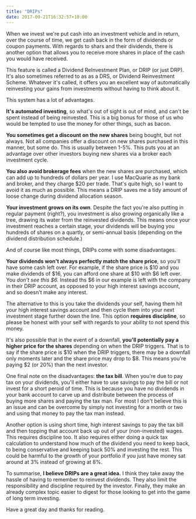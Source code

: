 ```yaml
---
title: "DRIPs"
date: 2017-09-21T16:32:57+10:00
---
```


When we invest we're put cash into an investment vehicle and in return, over the course of time, we get cash back in the form of dividends or coupon payments. With regards to shars and their dividends, there is another option that allows you to receive more shares in place of the cash you would have received. 

This feature is called a Dividend ReInvestment Plan, or DRIP (or just DRP). It's also sometimes referred to as as a DRS, or Dividend Reinvestment Scheme. Whatever it's called, it offers you an excellent way of automatically reinvesting your gains from investments without having to think about it.

This system has a lot of advantages. 

**It's automated investing**, so what's out of sight is out of mind, and can't be spent instead of being reinvested. This is a big bonus for those of us who would be tempted to use the money for other things, such as bacon.

**You sometimes get a discount on the new shares** being bought, but not always. Not all companies offer a discount on new shares purchased in this manner, but some do. This is usually between 1-5%. This puts you at an advantage over other investors buying new shares via a broker each investment cycle.

**You also avoid brokerage fees** when the new shares are purchased, which can add up to hundreds of dollars per year. I use MacQuarie as my bank and broker, and they charge $20 per trade. That's quite high, so I want to avoid it as much as possible. This means a DRIP saves me a tidy amount of loose change during dividend allocation season.

**Your investment grows on its own**. Despite the fact you're also putting in regular payment (right?), you investment is also growing organically like a tree, drawing its water from the reinvested dividends. This means once your investment reaches a certain stage, your dividends will be buying you hundreds of shares on a quartly, or semi-annual basis (depending on the dividend distribution schedule.) 

And of course like most things, DRIPs come with some disadvantages.

**Your dividends won't always perfectly match the share price**, so you'll have some cash left over. For example, if the share price is $10 and you make dividends of $16, you can afford one share at $10 with $6 left over. You *don't see this $6.* Instead ths $6 in our example is left with the company in their DRIP account, as opposed to your high interest savings account, and so doesn't make any interest.

The alternative to this is you take the dividends your self, having them hit your high interest savings account and then cycle them into your next investment stage further down the line. This option **requires discipline**, so please be honest with your self with regards to your ability to not spend this money.

It's also possible that in the event of a downfall, **you'll potentially pay a higher price for the shares** depending on when the DRIP triggers. That is to say if the share price is $10 when the DRIP triggers, there may be a downfall only moments later and the share price may drop to $8. This means you're paying $2 (or 20%) than the next investor.

One final note on the disadvantages: **the tax bill**. When you're due to pay tax on your dividends, you'll either have to use savings to pay the bill or not invest for a short peroid of time. This is because you have no dividends in your bank account to carve up and distribute between the process of buying more shares and paying the tax man. For most I don't believe this is an issue and can be overcome by simply not investing for a month or two and using that money to pay the tax man instead.

Another option is using short time, high interest savings to pay the tax bill and then topping that account back up out of your (non-invested) wages. This requires discipline too. It also requires either doing a quick tax calculation to understand how much of the dividend you need to keep back, to being conservative and keeping back 50% and investing the rest. This could be harmful to the growth of your portfolio if you just have money sat around at 3% instead of growing at 8%.

To summarise, **I believe DRIPs are a great idea.** I think they take away the hassle of having to remember to reinvest dividends. They also limit the responsibility and discipline required by the investor. Finally, they make an already complex topic easier to digest for those looking to get into the game of long term investing.

Have a great day and thanks for reading.